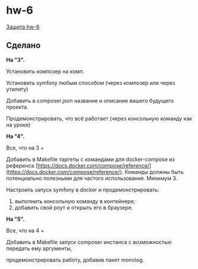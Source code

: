 # hw-6

[Защита hw-6](https://drive.google.com/)

## Сделано
**На "3".**

Установить композер на комп.

Установить symfony любым способом (через композер или через утилиту)

Добавить в composer.json название и описание вашего будущего проекта.

Продемонстрировать, что всё работает (через консольную команду как на уроке)

**На "4".**

Все, что на 3 +

Добавить в Makefile таргеты с командами для docker-compose из референса [https://docs.docker.com/compose/reference/](https://docs.docker.com/compose/reference/). Команды должны быть потенциально полезными для частого использования. Минимум 3.

Настроить запуск symfony в docker и продемонстрировать:

1. выполнить консольную команду в контейнере;
2. добавить свой роут и открыть его в браузере.

**На "5".**

Все, что на 4 +

Добавить в Makefile запуск composer инстанса с возможностью передать ему аргументы,

продемонстрировать работу, добавив пакет monolog.
